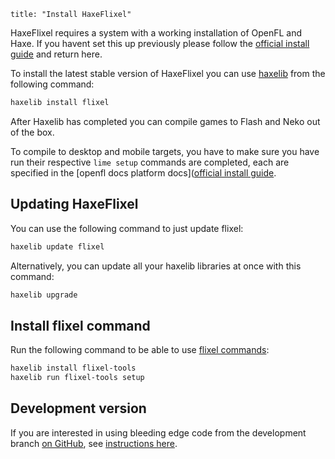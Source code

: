```
title: "Install HaxeFlixel"
```

HaxeFlixel requires a system with a working installation of OpenFL and Haxe. 
If you havent set this up previously please follow the 
[official install guide](http://www.openfl.org/documentation/setup/) and return here.

To install the latest stable version of HaxeFlixel you can use [haxelib](http://lib.haxe.org/) 
from the following command:

``` bash
haxelib install flixel
```

After Haxelib has completed you can compile games to Flash and Neko out of the box. 

To compile to desktop and mobile targets, you have to make sure you have run their respective `lime setup` 
commands are completed, each are specified in the 
[openfl docs platform docs]([official install guide](http://www.openfl.org/documentation/setup/platforms/).

## Updating HaxeFlixel

You can use the following command to just update flixel:
	
``` bash
haxelib update flixel
```

Alternatively, you can update all your haxelib libraries at once with this command:
	
``` bash
haxelib upgrade
```	

## Install flixel command

Run the following command to be able to use [flixel commands](https://github.com/HaxeFlixel/flixel-docs/blob/master/documentation/01_community/13-flixel-tools.html.md#commands):
	
``` bash
haxelib install flixel-tools
haxelib run flixel-tools setup
```

## Development version

If you are interested in using bleeding edge code from the development branch [on GitHub](https://github.com/HaxeFlixel/flixel), see [instructions here](/documentation/install-development-flixel).